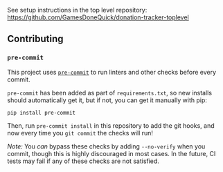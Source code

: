 See setup instructions in the top level repository: https://github.com/GamesDoneQuick/donation-tracker-toplevel

## Contributing

### `pre-commit`

This project uses [`pre-commit`](https://pre-commit.com/) to run linters and other checks before every commit.

`pre-commit` has been added as part of `requirements.txt`, so new installs should automatically get it, but if not, you can get it manually with pip:

```
pip install pre-commit
```

Then, run `pre-commit install` in this repository to add the git hooks, and now every time you `git commit` the checks will run!

_Note:_ You _can_ bypass these checks by adding `--no-verify` when you commit, though this is highly discouraged in most cases. In the future, CI tests may fail if any of these checks are not satisfied.
